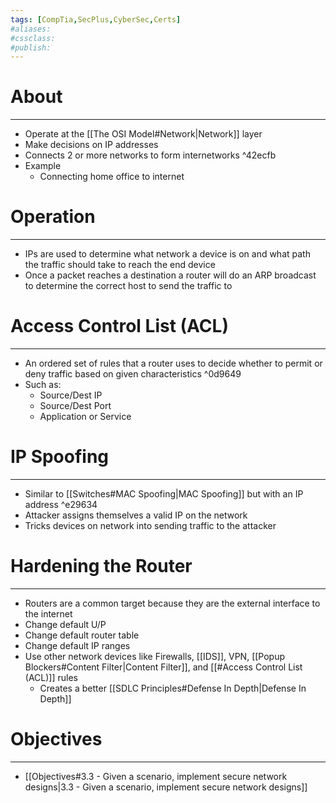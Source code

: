 ```yaml
---
tags: [CompTia,SecPlus,CyberSec,Certs]
#aliases:
#cssclass:
#publish:
---
```


# About
---
- Operate at the [[The OSI Model#Network|Network]] layer
- Make decisions on IP addresses
- Connects 2 or more networks to form internetworks ^42ecfb
- Example
	- Connecting home office to internet

# Operation
---
- IPs are used to determine what network a device is on and what path the traffic should take to reach the end device
- Once a packet reaches a destination a router will do an ARP broadcast to determine the correct host to send the traffic to

# Access Control List (ACL)
---
- An ordered set of rules that a router uses to decide whether to permit or deny traffic based on given characteristics ^0d9649
- Such as:
	 - Source/Dest IP
	- Source/Dest Port
	- Application or Service

# IP Spoofing
---
- Similar to [[Switches#MAC Spoofing|MAC Spoofing]] but with an IP address ^e29634
- Attacker assigns themselves a valid IP on the network
- Tricks devices on network into sending traffic to the attacker

# Hardening the Router
---
- Routers are a common target because they are the external interface to the internet
- Change default U/P
- Change default router table
- Change default IP ranges
- Use other network devices like Firewalls, [[IDS]], VPN, [[Popup Blockers#Content Filter|Content Filter]], and [[#Access Control List (ACL)]] rules
	- Creates a better [[SDLC Principles#Defense In Depth|Defense In Depth]]

# Objectives
---
- [[Objectives#3.3 - Given a scenario, implement secure network designs|3.3 - Given a scenario, implement secure network designs]]